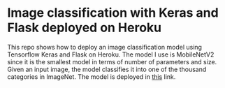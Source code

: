 # Image classification with Keras and Flask deployed on Heroku

This repo shows how to deploy an image classification model using Tensorflow Keras 
and Flask on Heroku. The model I use is MobileNetV2 since it is the smallest model in 
terms of number of parameters and size. Given an input image, the model classifies it 
into one of the thousand categories in ImageNet. The model is deployed in 
[this](https://pneumonia-classifier-cnn.herokuapp.com/) link.

